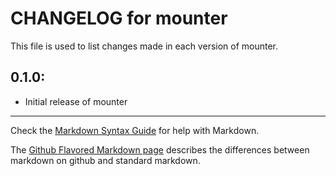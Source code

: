 # CHANGELOG for mounter

This file is used to list changes made in each version of mounter.

## 0.1.0:

* Initial release of mounter

- - -
Check the [Markdown Syntax Guide](http://daringfireball.net/projects/markdown/syntax) for help with Markdown.

The [Github Flavored Markdown page](http://github.github.com/github-flavored-markdown/) describes the differences between markdown on github and standard markdown.
